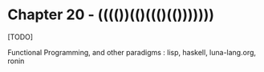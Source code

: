 # Chapter 20 - (((())(()((()(()))))))

[TODO]

Functional Programming, and other paradigms : lisp, haskell, luna-lang.org, ronin
